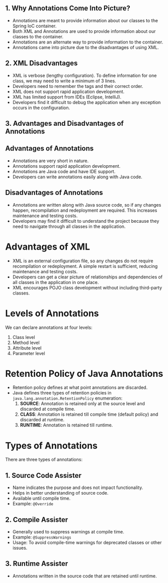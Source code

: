 ## 1. Why Annotations Come Into Picture?

- Annotations are meant to provide information about our classes to the Spring IoC container.  
- Both XML and Annotations are used to provide information about our classes to the container.  
- Annotations are an alternate way to provide information to the container.  
- Annotations came into picture due to the disadvantages of using XML.

## 2. XML Disadvantages

- XML is verbose (lengthy configuration). To define information for one class, we may need to write a minimum of 3 lines.  
- Developers need to remember the tags and their correct order.  
- XML does not support rapid application development.  
- XML has limited support from IDEs (Eclipse, IntelliJ).  
- Developers find it difficult to debug the application when any exception occurs in the configuration.


## 3. Advantages and Disadvantages of Annotations

## Advantages of Annotations
- Annotations are very short in nature.
- Annotations support rapid application development.
- Annotations are Java code and have IDE support.
- Developers can write annotations easily along with Java code.

## Disadvantages of Annotations
- Annotations are written along with Java source code, so if any changes happen, recompilation and redeployment are required. This increases maintenance and testing costs.
- Developers may find it difficult to understand the project because they need to navigate through all classes in the application.

# Advantages of XML
- XML is an external configuration file, so any changes do not require recompilation or redeployment. A simple restart is sufficient, reducing maintenance and testing costs.
- Developers can get a clear picture of relationships and dependencies of all classes in the application in one place.
- XML encourages POJO class development without including third-party classes.

# Levels of Annotations
We can declare annotations at four levels:
1. Class level
2. Method level
3. Attribute level
4. Parameter level

# Retention Policy of Java Annotations
- Retention policy defines at what point annotations are discarded.
- Java defines three types of retention policies in `java.lang.annotation.RetentionPolicy` enumeration:
  1. **SOURCE**: Annotation is retained only at the source level and discarded at compile time.
  2. **CLASS**: Annotation is retained till compile time (default policy) and discarded at runtime.
  3. **RUNTIME**: Annotation is retained till runtime.

# Types of Annotations
There are three types of annotations:

## 1. Source Code Assister
- Name indicates the purpose and does not impact functionality.
- Helps in better understanding of source code.
- Available until compile time.
- Example: `@Override`

## 2. Compile Assister
- Generally used to suppress warnings at compile time.
- Example: `@SuppressWarnings`
- Usage: To avoid compile-time warnings for deprecated classes or other issues.

## 3. Runtime Assister
- Annotations written in the source code that are retained until runtime.

